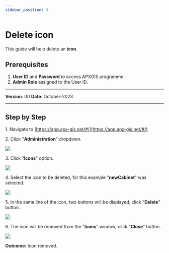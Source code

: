 ```yaml
---
sidebar_position: 3
---
```


# Delete icon

This guide will help delete an **icon**.

## **Prerequisites**
1.	**User ID** and **Password** to access APXGIS programme.
2.	**Admin Role** assigned to the User ID.

------------

**Version**: 00
**Date**: October-2023

------------
## **Step by Step**


1\. Navigate to [https://app.apx-gis.net/#/](https://app.apx-gis.net/#/)


2\. Click "**Administration**" dropdown.

![](https://ajeuwbhvhr.cloudimg.io/colony-recorder.s3.amazonaws.com/files/2023-11-22/2b944d92-cbf4-463b-bd96-8f74dae7c3ea/ascreenshot.jpeg?tl_px=0,0&br_px=688,384&force_format=png&width=688&wat_scale=61&wat=1&wat_opacity=1&wat_gravity=northwest&wat_url=https://colony-recorder.s3.amazonaws.com/images/watermarks/14B8A6_standard.png&wat_pad=34,34)


3\. Click "**Icons**" option.

![](https://ajeuwbhvhr.cloudimg.io/colony-recorder.s3.amazonaws.com/files/2023-11-22/1a1124ce-d1e6-4b36-8e69-3f8d9c15e11c/ascreenshot.jpeg?tl_px=0,103&br_px=688,488&force_format=png&width=688&wat_scale=61&wat=1&wat_opacity=1&wat_gravity=northwest&wat_url=https://colony-recorder.s3.amazonaws.com/images/watermarks/14B8A6_standard.png&wat_pad=37,170)


4\. Select the icon to be deleted, for this example "**newCabinet**" was selected.

![](https://ajeuwbhvhr.cloudimg.io/colony-recorder.s3.amazonaws.com/files/2023-11-22/01423980-9fd9-4154-b1ae-53ef605fa9a0/ascreenshot.jpeg?tl_px=0,121&br_px=959,891&force_format=png&width=1120.0&wat=1&wat_opacity=1&wat_gravity=northwest&wat_url=https://colony-recorder.s3.amazonaws.com/images/watermarks/14B8A6_standard.png&wat_pad=80,681)


5\. In the same line of the icon, two buttons will be displayed, click "**Delete**" button.

![](https://ajeuwbhvhr.cloudimg.io/colony-recorder.s3.amazonaws.com/files/2023-11-22/a8dc5f4c-f547-46fb-a172-2dbb45002047/ascreenshot.jpeg?tl_px=0,121&br_px=959,891&force_format=png&width=1120.0&wat=1&wat_opacity=1&wat_gravity=northwest&wat_url=https://colony-recorder.s3.amazonaws.com/images/watermarks/14B8A6_standard.png&wat_pad=440,703)


6\. The icon will be removed from the "**Icons**" window, click "**Close**" button.

![](https://ajeuwbhvhr.cloudimg.io/colony-recorder.s3.amazonaws.com/files/2023-11-22/855b6c57-ff06-487c-9640-c059b517c475/ascreenshot.jpeg?tl_px=0,121&br_px=959,891&force_format=png&width=1120.0&wat=1&wat_opacity=1&wat_gravity=northwest&wat_url=https://colony-recorder.s3.amazonaws.com/images/watermarks/14B8A6_standard.png&wat_pad=268,840)


**Outcome:** Icon removed.

